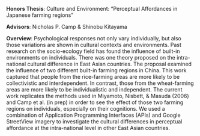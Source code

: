 **Honors Thesis**: Culture and Environment: “Perceptual Affordances in Japanese farming regions”

**Advisors**: Nicholas P. Camp & Shinobu Kitayama

**Overview**: Psychological responses not only vary individually, but also those variations are shown in cultural contexts and environments. Past research on the socio-ecology field has found the influence of built-in environments on individuals. There was one theory proposed on the intra-national cultural difference in East Asian countries. The proposal examined the influence of two different built-in farming regions in China. This work captured that people from the rice-farming areas are more likely to be collectivistic and interdependent. In contrast, those from the wheat-farming areas are more likely to be individualistic and independent. The current work replicates the methods used in Miyamoto, Nisbett, & Masuda (2006) and Camp et al. (in prep) in order to see the effect of those two farming regions on individuals, especially on their cognitions. We used a combination of Application Programming Interfaces (APIs) and Google StreetView imagery to investigate the cultural differences in perceptual affordance at the intra-national level in other East Asian countries.
